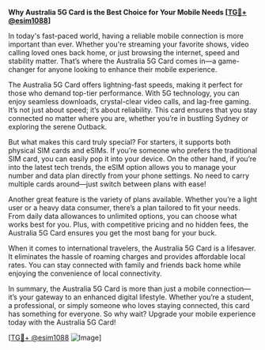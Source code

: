 **Why Australia 5G Card is the Best Choice for Your Mobile Needs [[TG💪+ @esim1088](https://t.me/s/esim1088)]**

In today's fast-paced world, having a reliable mobile connection is more important than ever. Whether you're streaming your favorite shows, video calling loved ones back home, or just browsing the internet, speed and stability matter. That’s where the Australia 5G Card comes in—a game-changer for anyone looking to enhance their mobile experience.

The Australia 5G Card offers lightning-fast speeds, making it perfect for those who demand top-tier performance. With 5G technology, you can enjoy seamless downloads, crystal-clear video calls, and lag-free gaming. It’s not just about speed; it’s about reliability. This card ensures that you stay connected no matter where you are, whether you’re in bustling Sydney or exploring the serene Outback.

But what makes this card truly special? For starters, it supports both physical SIM cards and eSIMs. If you’re someone who prefers the traditional SIM card, you can easily pop it into your device. On the other hand, if you’re into the latest tech trends, the eSIM option allows you to manage your number and data plan directly from your phone settings. No need to carry multiple cards around—just switch between plans with ease!

Another great feature is the variety of plans available. Whether you’re a light user or a heavy data consumer, there’s a plan tailored to fit your needs. From daily data allowances to unlimited options, you can choose what works best for you. Plus, with competitive pricing and no hidden fees, the Australia 5G Card ensures you get the most bang for your buck.

When it comes to international travelers, the Australia 5G Card is a lifesaver. It eliminates the hassle of roaming charges and provides affordable local rates. You can stay connected with family and friends back home while enjoying the convenience of local connectivity.

In summary, the Australia 5G Card is more than just a mobile connection—it’s your gateway to an enhanced digital lifestyle. Whether you’re a student, a professional, or simply someone who loves staying connected, this card has something for everyone. So why wait? Upgrade your mobile experience today with the Australia 5G Card! 

[[TG💪+ @esim1088](https://t.me/s/esim1088) ![Image](https://i.postimg.cc/Y0z9fWf4/image.png)]